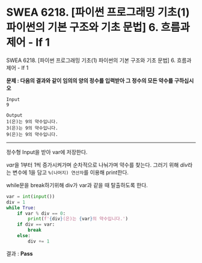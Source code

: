 # SWEA 6218. [파이썬 프로그래밍 기초(1) 파이썬의 기본 구조와 기초 문법] 6. 흐름과 제어 - If 1

SWEA 6218. [파이썬 프로그래밍 기초(1) 파이썬의 기본 구조와 기초 문법] 6. 흐름과 제어 - If 1



**문제 : 다음의 결과와 같이 임의의 양의 정수를 입력받아 그 정수의 모든 약수를 구하십시오**

```
Input
9

Output
1(은)는 9의 약수입니다.
3(은)는 9의 약수입니다.
9(은)는 9의 약수입니다.
```

---

정수형 Input을 받아 var에 저장한다.

*var*을 1부터 1씩 증가시켜가며 순차적으로 나눠가며 약수를 찾는다. 그러기 위해 *div*라는 변수에 1을 담고 `%(나머지) 연산자`를 이용해 print한다.

while문을 break하기위해 div가 var과 같을 때 탈출하도록 한다.

```python
var = int(input())
div = 1
while True:
    if var % div == 0:
        print(f'{div}(은)는 {var}의 약수입니다.')
    if div == var:
        break
    else:
        div += 1
```

결과 : **Pass**